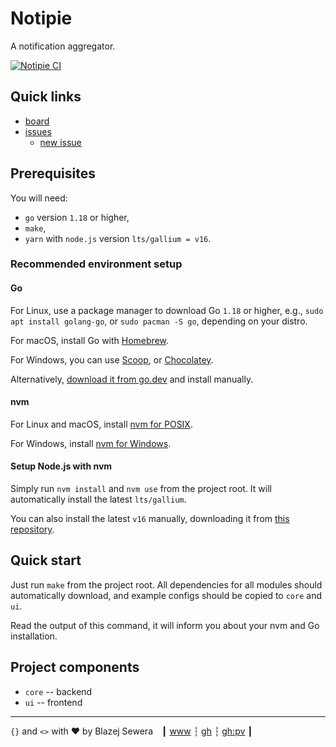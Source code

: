 # Notipie
A notification aggregator.

[![Notipie CI](https://github.com/blazejsewera/notipie/actions/workflows/ci.yml/badge.svg)](https://github.com/blazejsewera/notipie/actions/workflows/ci.yml)

## Quick links
- [board](https://github.com/orgs/blazejsewera/projects/1)
- [issues](https://github.com/blazejsewera/notipie/issues)
  - [new issue](https://github.com/blazejsewera/notipie/issues/new)

## Prerequisites
You will need:
- `go` version `1.18` or higher,
- `make`,
- `yarn` with `node.js` version `lts/gallium = v16`.

### Recommended environment setup

#### Go
For Linux, use a package manager to download Go `1.18` or higher, e.g.,
`sudo apt install golang-go`, or `sudo pacman -S go`, depending on your distro.

For macOS, install Go with [Homebrew](https://formulae.brew.sh/formula/go).

For Windows, you can use [Scoop](https://scoop.sh/#/apps?q=go), or
[Chocolatey](https://community.chocolatey.org/packages/go).

Alternatively, [download it from go.dev](https://go.dev/dl/) and install
manually.

#### nvm
For Linux and macOS, install [nvm for POSIX](https://github.com/nvm-sh/nvm).

For Windows, install [nvm for Windows](https://github.com/coreybutler/nvm-windows).

#### Setup Node.js with nvm
Simply run `nvm install` and `nvm use` from the project root. It will
automatically install the latest `lts/gallium`.

You can also install the latest `v16` manually, downloading it from
[this repository](https://nodejs.org/dist/latest-gallium/).

## Quick start
Just run `make` from the project root. All dependencies for all modules should
automatically download, and example configs should be copied to `core` and `ui`.

Read the output of this command, it will inform you about your nvm and Go
installation.

## Project components
- `core` -- backend
- `ui` -- frontend

---------------------------------------------------------------------------------

`{}` and `<>` with ❤️ by Blazej Sewera&emsp;┃ [www](https://www.sewera.dev) ┆
[gh](https://github.com/blazejsewera) ┆ [gh:pv](https://github.com/sewera) ┃
